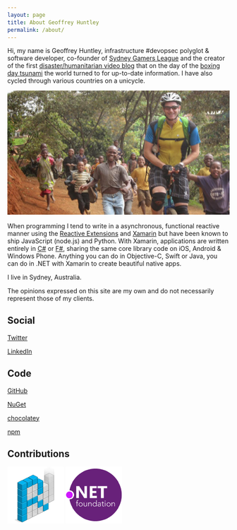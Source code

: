 ```yaml
---
layout: page
title: About Geoffrey Huntley
permalink: /about/
---
```


Hi, my name is Geoffrey Huntley, infrastructure #devopsec polyglot & software developer, co-founder of [Sydney Gamers League](/portfolio/sydney-gamers-league/) and the creator of the first [disaster/humanitarian video blog](/portfolio/waveofdestruction/) that on the day of the [boxing day tsunami](https://en.wikipedia.org/wiki/2004_Indian_Ocean_earthquake_and_tsunami) the world turned to for up-to-date information. I have also cycled through various countries on a unicycle.

![](/about/me.jpg)

When programming I tend to write in a asynchronous, functional reactive manner using the [Reactive Extensions](http://reactivex.io/) and [Xamarin](https://xamarin.com) but have been known to ship JavaScript (node.js) and Python. With Xamarin, applications are written entirely in [C#](https://github.com/dotnet/corefx) or [F#](https://fsharp.org), sharing the same core library code on iOS, Android &amp; Windows Phone. Anything you can do in Objective-C, Swift or Java, you can do in .NET with Xamarin to create beautiful native apps.

I live in Sydney, Australia.

The opinions expressed on this site are my own and do not necessarily represent those of my clients.

## Social

[Twitter](https://twitter.com/geoffreyhuntley)

[LinkedIn](https://www.linkedin.com/in/geoffreyhuntley)

## Code

[GitHub](https://github.com/ghuntley)

[NuGet](https://www.nuget.org/profiles/ghuntley/)

[chocolatey](https://chocolatey.org/profiles/ghuntley)

[npm](https://npmjs.org/~ghuntley)

## Contributions

<a style="background: none; !important" href="http://reactiveui.net/"><img src="/about/reactiveui.png"/></a> <a style="background: none; !important" href="http://github.com/dotnet/"><img src="/about/dotnet.png"/></a>

<!-- <a style="background: none; !important" href="http://mono-project.com/"><img src="/about/mono.png"/></a>  <a style="background: none; !important" href="http://dotnet.github.io/orleans/"><img src="/about/orleans.png"/></a> <a style="background: none; !important" href="http://dotnet.github.io/orleans/"><img src="/about/fsharp.png"/></a>
 -->
